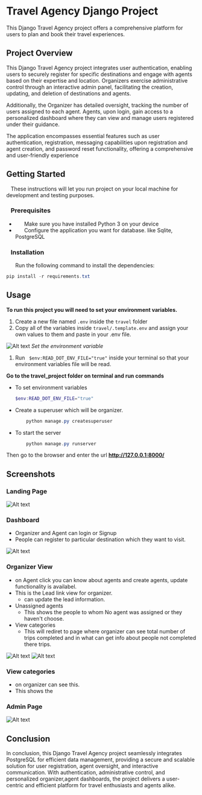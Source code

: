 # Travel Agency Django Project
This Django Travel Agency project offers a comprehensive platform for users to plan and book their travel experiences. 
## **Project Overview**
This Django Travel Agency project integrates user authentication, enabling users to securely register for specific destinations and engage with agents based on their expertise and location. Organizers exercise administrative control through an interactive admin panel, facilitating the creation, updating, and deletion of destinations and agents.

Additionally, the Organizer has detailed oversight, tracking the number of users assigned to each agent. Agents, upon login, gain access to a personalized dashboard where they can view and manage users registered under their guidance. 


The application encompasses essential features such as user authentication, registration, messaging capabilities upon registration and agent creation, and password reset functionality, offering a comprehensive and user-friendly experience



## **Getting Started**

&nbsp;&nbsp;&nbsp;These instructions will let you run project on your local machine for development and testing purposes. 

### &nbsp;&nbsp;&nbsp;**Prerequisites**

* &nbsp;&nbsp;&nbsp;&nbsp;&nbsp;&nbsp;Make sure you have installed Python 3 on your device
* &nbsp;&nbsp;&nbsp;&nbsp;&nbsp;&nbsp;Configure the application you want for database. like Sqlite, PostgreSQL
### &nbsp;&nbsp;&nbsp;**Installation**

&nbsp;&nbsp;&nbsp;&nbsp;&nbsp;&nbsp;Run the following command to install the dependencies:

```powershell
pip install -r requirements.txt
```




## **Usage**

**To run this project you will need to set your environment variables.**

1. Create a new file named `.env` inside the `travel` folder
2. Copy all of the variables inside `travel/.template.env` and assign your own values to them and paste in your .env file.
   
  ![Alt text](./images/envVariables.png)
  *Set the environment variable*
1. Run ` $env:READ_DOT_ENV_FILE="true"` inside your terminal so that your environment variables file will be read.



**Go to the travel_project folder on terminal and run commands**

*  To set environment variables
    ```powershell
    $env:READ_DOT_ENV_FILE="true"
    ```
*  Create a superuser which will be organizer.
    ```powershell
        python manage.py createsuperuser
    ```
* To start the server
    ```powershell
        python manage.py runserver
    ```
Then go to the browser and enter the url **http://127.0.0.1:8000/**



## Screenshots

### Landing Page

![Alt text](./images/landingpage.png)


### Dashboard 
* Organizer and Agent can login or Signup
* People can register to particular destination which they want to visit.

![Alt text](./images/dashboard.png)

### Organizer View
* on Agent click you can know about agents and create agents, update functionality is availabel. 
* This is the Lead link view for organizer.
  * can update the lead information.
* Unassigned agents
  * This shows the people to whom No agent was assigned or they haven't choose.
* View categories
  * This will rediret to page where organizer can see total number of trips completed and in what can get info about people not completed there trips.

![Alt text](./images/organizerView.png)
![Alt text](./images/trips.png)

### View categories
* on organizer can see this.
* This shows the 


### Admin Page
![Alt text](./images/admin.png)


## **Conclusion**
In conclusion, this Django Travel Agency project seamlessly integrates PostgreSQL for efficient data management, providing a secure and scalable solution for user registration, agent oversight, and interactive communication. With authentication, administrative control, and personalized organizer,agent dashboards, the project delivers a user-centric and efficient platform for travel enthusiasts and agents alike.
